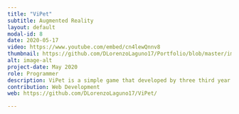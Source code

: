 ```yaml
---
title: "ViPet"
subtitle: Augmented Reality
layout: default
modal-id: 8
date: 2020-05-17
video: https://www.youtube.com/embed/cn4lewQnnv8
thumbnail: https://github.com/DLorenzoLaguno17/Portfolio/blob/master/img/portfolio/ViPet.gif?raw=true
alt: image-alt
project-date: May 2020
role: Programmer
description: ViPet is a simple game that developed by three third year students in four days using Unity and Vuforia. In it, you take care of a virtual pet, playing with him, feeding and caressing him. He has three different state bars, each one with its own specific related actions, and you have to ensure none of them drops down to 50%. Depending on how he is feeling, the mascot shows his different emotions. We use two AR targets, one for each game scenery.
contribution: Web Development
web: https://github.com/DLorenzoLaguno17/ViPet/

---
```

